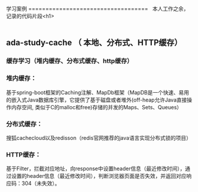 学习案例
===================================  
  本人工作之余，记录的代码片段\<h1\><br />    
    
ada-study-cache （ 本地、分布式、HTTP缓存） 
-----------------------------------   
###  缓存学习（堆内缓存、分布式缓存、http缓存）
  ### 堆内缓存：  
  基于spring-boot框架的Caching注解、MapDb框架（MapDB是一个快速、易用的嵌入式Java数据库引擎，它提供了基于磁盘或者堆外(off-heap允许Java直接操作内存空间, 类似于C的malloc和free)存储的并发的Maps、Sets、Queues）
  ### 分布式缓存：
  搜狐cachecloud以及redisson（redis官网推荐的java语言实现分布式锁的项目）
  ### HTTP缓存：  
  基于Filter，拦截对应地址，向response中设置header信息（最近修改时间），通过设置的header信息（最近修改时间），判断浏览器页面是否失效，并返回对应响应码：304（未失效）。
  



